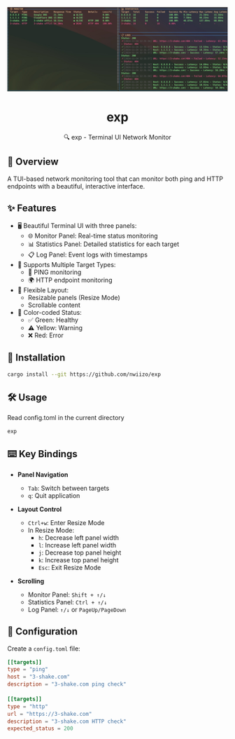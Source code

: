 <div align="center">
  <div>
    <img src=".github/Screenshot_0001.jpeg" alt="exp"/>
    <h1 align="center">exp</h1>
  </div>
  <div>
    🔍 exp - Terminal UI Network Monitor
  </div>

</div>


## 🌟 Overview
A TUI-based network monitoring tool that can monitor both ping and HTTP endpoints with a beautiful, interactive interface.


## ✨ Features
- 🖥️ Beautiful Terminal UI with three panels:
  - 🌐 Monitor Panel: Real-time status monitoring
  - 📊 Statistics Panel: Detailed statistics for each target
  - 📋 Log Panel: Event logs with timestamps
- 🎯 Supports Multiple Target Types:
  - 🏓 PING monitoring
  - 🌍 HTTP endpoint monitoring
- 📐 Flexible Layout:
  - Resizable panels (Resize Mode)
  - Scrollable content
- 🎨 Color-coded Status:
  - ✅ Green: Healthy
  - ⚠️ Yellow: Warning
  - ❌ Red: Error

## 🚀 Installation
```bash
cargo install --git https://github.com/nwiizo/exp
```

## 🛠️ Usage
Read config.toml in the current directory
```bash
exp 
```

## ⌨️ Key Bindings
- **Panel Navigation**
  - `Tab`: Switch between targets
  - `q`: Quit application

- **Layout Control**
  - `Ctrl+w`: Enter Resize Mode
  - In Resize Mode:
    - `h`: Decrease left panel width
    - `l`: Increase left panel width
    - `j`: Decrease top panel height
    - `k`: Increase top panel height
    - `Esc`: Exit Resize Mode

- **Scrolling**
  - Monitor Panel: `Shift + ↑/↓`
  - Statistics Panel: `Ctrl + ↑/↓`
  - Log Panel: `↑/↓` or `PageUp/PageDown`

## 📝 Configuration
Create a `config.toml` file:
```toml
[[targets]]
type = "ping"
host = "3-shake.com"
description = "3-shake.com ping check"

[[targets]]
type = "http"
url = "https://3-shake.com"
description = "3-shake.com HTTP check"
expected_status = 200
```
